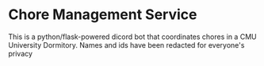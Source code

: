 # Chore Management Service
This is a python/flask-powered dicord bot that coordinates chores in a CMU University Dormitory. Names and ids have been redacted for everyone's privacy
